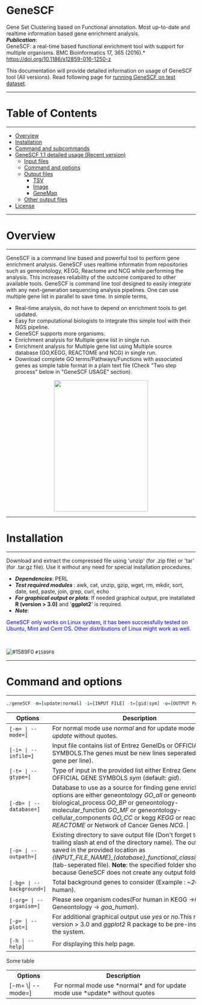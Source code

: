 # GeneSCF
Gene Set Clustering based on Functional annotation. Most up-to-date and realtime information based gene enrichment analysis.
<br><b><i>Publication</i></b>: 
<br>GeneSCF: a real-time based functional enrichment tool with support for multiple organisms. BMC Bioinformatics 17, 365 (2016).* https://doi.org/10.1186/s12859-016-1250-z

This documentation will provide detailed information on usage of GeneSCF tool (All versions).
Read following page for [running GeneSCF on test dataset](https://github.com/genescf/GeneSCF/wiki).

----------------------------
# Table of Contents
----------------------------

   * [Overview](#overview)
   * [Installation](#installation)
   * [Command and subcommands](#command-and-subcommands)
   * [GeneSCF 1.1 detailed usage (Recent version)](#genescf-1.1-detailed-usage)
      * [Input files](#genescf-v1.0-input)
      * [Command and options](#Command-and-options)
      * [Output files](#output-files)
         * [TSV](#tsv)
         * [Image](#image)
         * [GeneMap](#genemap)
      * [Other output files](#other-output-files)
   * [License](#license)


----------------------------
# Overview
----------------------------

GeneSCF is a command line based and powerful tool to perform gene enrichment analysis. GeneSCF uses realtime informatin from repositories such as geneontology, KEGG, Reactome and NCG while performing the analysis. This increases reliability of the outcome compared to other available tools. GeneSCF is command line tool designed to easily integrate with any next-generation sequencing analysis pipelines. One can use multiple gene list in parallel to save time. In simple terms,

- Real-time analysis, do not have to depend on enrichment tools to get updated.
- Easy for computational biologists to integrate this simple tool with their NGS pipeline.
- GeneSCF supports more organisms.
- Enrichment analysis for Multiple gene list in single run.
- Enrichment analysis for Multiple gene list using Multiple source database (GO,KEGG, REACTOME and NCG) in single run.
- Download complete GO terms/Pathways/Functions with associated genes as simple table format in a plain text file (Check "Two step process" below in "GeneSCF USAGE" section).

<p align="center"> <img src="http://genescf.kandurilab.org/pics/workflow.png" width="250" height="350"> </p>

----------------------------
# Installation
----------------------------

Download and extract the compressed file using 'unzip' (for .zip file) or 'tar' (for .tar.gz file). Use it without any need for special installation procedures.<br>

- <b><i>Dependencies</i></b>: PERL<br>
- <b><i>Test required modules
</i></b>: awk, cat, unzip, gzip, wget, rm, mkdir, sort, date, sed, paste, join, grep, curl, echo <br>
- <b><i>For graphical output or plots</i></b>: If needed graphical output, pre installated <b>R (version > 3.0)</b> and '<b>ggplot2</b>' is required.<br>
- <b><i>Note</i></b>: <br>
<p style="color:#0000FF">GeneSCF only works on Linux system, it has been successfully tested on Ubuntu, Mint and Cent OS. Other distributions of Linux might work as well.</p>

<br>

![#1589F0](https://placehold.it/15/1589F0/000000?text=+) `#1589F0`


----------------------------
# Command and options
----------------------------

``` r
./geneSCF -m=[update|normal] -i=[INPUT FILE] -t=[gid|sym] -o=[OUTPUT PATH/FOLDER/] -db=[GO_all|GO_BP|GO_MF|GO_CC|KEGG|REACTOME] -p=[yes|no] -bg=[#TotalGenes] -org=[see,org_codes_help]
```

| Options         | Description                                     |
|--------------------------------|----------------------------------------------------------------------------|
| `[-m= \| --mode=]` | For normal mode use *normal* and for update mode use *update* without quotes.     |
| `[-i= \| --infile=]`  | Input file contains list of Entrez GeneIDs or OFFICIAL GENE SYMBOLS.The genes must be new lines seperated (One gene per line).      |
| `[-t= \| --gtype=]`   | Type of input in the provided list either Entrez GeneIDs *gid* or OFFICIAL GENE SYMBOLS *sym* (default: *gid*).         |
| `[-db= \| --database=]` | Database to use as a source for finding gene enrichment, the options are either geneontology *GO_all* or geneontology-biological_process *GO_BP* or geneontology-molecular_function *GO_MF* or geneontology-cellular_components *GO_CC* or kegg *KEGG* or reactome *REACTOME* or Network of Cancer Genes *NCG*. \|
| `[-o= \| --outpath=]`     | Existing directory to save output file (Don't forget to use trailing slash at end of the directory name). The output will be saved in the provided location as *{INPUT_FILE_NAME}_{database}_functional_classification.tsv* (tab-seperated file). **Note**: the specified folder should exist because GeneSCF does not create any output folder.                            |
| `[-bg= \| --background=]`     | Total background genes to consider (Example : ~*20,000* for human).                           |
| `[-org= \| --organism=]` | Please see organism codes(For human in KEGG ->*hsa* in Geneontology -> *goa_human*).          |
| `[-p= \| --plot=]`      | For additional graphical output use *yes* or *no*.This requires R version > 3.0 and *ggplot2* R package to be pre-installed on the system.     |
| `[-h \| --help]`    | For displaying this help page.         |

Some table

<table>
  <tr><th>Options</th><th>Description</th></tr>
  <tr><td>[-m= \| --mode=]</td><td>For normal mode use *normal* and for update mode use *update* without quotes</td></tr>
  </table>


